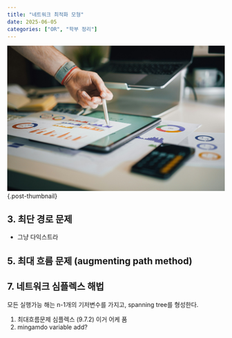 ```yaml
---
title: "네트워크 최적화 모형"
date: 2025-06-05
categories: ["OR", "학부 정리"]
---
```


![](/img/stat-thumb.jpg){.post-thumbnail}

## 3. 최단 경로 문제

- 그냥 다익스트라

## 5. 최대 흐름 문제 (augmenting path method)


## 7. 네트워크 심플렉스 해법

모든 실행가능 해는 n-1개의 기저변수를 가지고, spanning tree를 형성한다.

1. 최대흐름문제 심플렉스 (9.7.2) 이거 어케 품
1. mingamdo variable add?
